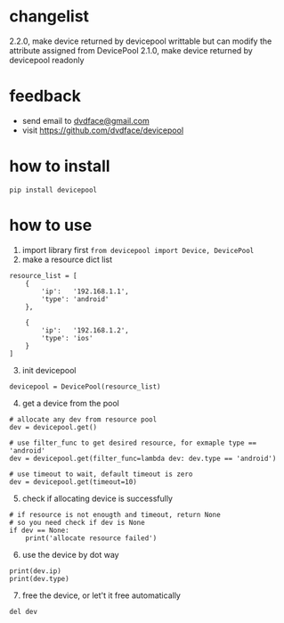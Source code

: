 # changelist
2.2.0,  make device returned by devicepool writtable but can modify the attribute assigned from DevicePool
2.1.0,  make device returned by devicepool readonly

# feedback
* send email to dvdface@gmail.com
* visit https://github.com/dvdface/devicepool

# how to install
`pip install devicepool`

# how to use
1. import library first
`from devicepool import Device, DevicePool`
2. make a resource dict list
```
resource_list = [
	{
		'ip':	'192.168.1.1',
		'type': 'android'
	},
	
	{
		'ip':	'192.168.1.2',
		'type': 'ios'
	}
]
```
3. init devicepool
```
devicepool = DevicePool(resource_list)
```
4. get a device from the pool
```
# allocate any dev from resource pool
dev = devicepool.get()

# use filter_func to get desired resource, for exmaple type == 'android'
dev = devicepool.get(filter_func=lambda dev: dev.type == 'android')

# use timeout to wait, default timeout is zero
dev = devicepool.get(timeout=10)
```
5. check if allocating device is successfully
```
# if resource is not enougth and timeout, return None
# so you need check if dev is None
if dev == None:
	print('allocate resource failed')
```
6. use the device by dot way
```
print(dev.ip)
print(dev.type)
```
7. free the device, or let't it free automatically
```
del dev
```